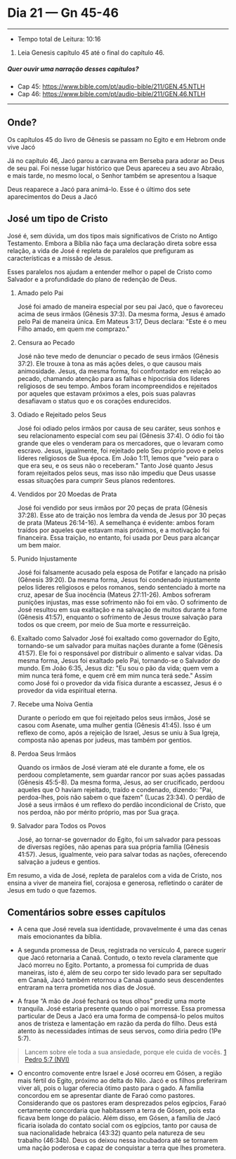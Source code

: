 # Dia 21 — Gn 45-46

--- 

- Tempo total de Leitura: 10:16

1. Leia Genesis capítulo 45 até o final do capítulo 46.

##### Quer ouvir uma narração desses capítulos?

- Cap 45: https://www.bible.com/pt/audio-bible/211/GEN.45.NTLH
- Cap 46: https://www.bible.com/pt/audio-bible/211/GEN.46.NTLH

---

## Onde?

Os capítulos 45 do livro de Gênesis se passam no Egito e em Hebrom onde vive Jacó

Já no capítulo 46, Jacó parou a caravana em Berseba para adorar ao Deus de seu pai. Foi nesse lugar histórico que Deus apareceu a seu avo Abraão, e mais tarde, no mesmo local, o Senhor também se apresentou a Isaque 

Deus reaparece a Jacó para animá-lo. Esse é o último dos sete aparecimentos do Deus a Jacó

## José um tipo de Cristo

José é, sem dúvida, um dos tipos mais significativos de Cristo no Antigo Testamento. Embora a Bíblia não faça uma declaração direta sobre essa relação, a vida de José é repleta de paralelos que prefiguram as características e a missão de Jesus. 

Esses paralelos nos ajudam a entender melhor o papel de Cristo como Salvador e a profundidade do plano de redenção de Deus. 

1. Amado pelo Pai

   José foi amado de maneira especial por seu pai Jacó, que o favoreceu acima de seus irmãos (Gênesis 37:3). Da mesma forma, Jesus é amado pelo Pai de maneira única. Em Mateus 3:17, Deus declara: "Este é o meu Filho amado, em quem me comprazo."


2. Censura ao Pecado

   José não teve medo de denunciar o pecado de seus irmãos (Gênesis 37:2). Ele trouxe à tona as más ações deles, o que causou mais animosidade. Jesus, da mesma forma, foi confrontador em relação ao pecado, chamando atenção para as falhas e hipocrisia dos líderes religiosos de seu tempo. Ambos foram incompreendidos e rejeitados por aqueles que estavam próximos a eles, pois suas palavras desafiavam o status quo e os corações endurecidos. 


3. Odiado e Rejeitado pelos Seus

   José foi odiado pelos irmãos por causa de seu caráter, seus sonhos e seu relacionamento especial com seu pai (Gênesis 37:4). O ódio foi tão grande que eles o venderam para os mercadores, que o levaram como escravo. Jesus, igualmente, foi rejeitado pelo Seu próprio povo e pelos líderes religiosos de Sua época. Em João 1:11, lemos que "veio para o que era seu, e os seus não o receberam." Tanto José quanto Jesus foram rejeitados pelos seus, mas isso não impediu que Deus usasse essas situações para cumprir Seus planos redentores. 


4. Vendidos por 20 Moedas de Prata

   José foi vendido por seus irmãos por 20 peças de prata (Gênesis 37:28). Esse ato de traição nos lembra da venda de Jesus por 30 peças de prata (Mateus 26:14-16). A semelhança é evidente: ambos foram traídos por aqueles que estavam mais próximos, e a motivação foi financeira. Essa traição, no entanto, foi usada por Deus para alcançar um bem maior.


5. Punido Injustamente

   José foi falsamente acusado pela esposa de Potifar e lançado na prisão (Gênesis 39:20). Da mesma forma, Jesus foi condenado injustamente pelos líderes religiosos e pelos romanos, sendo sentenciado à morte na cruz, apesar de Sua inocência (Mateus 27:11-26). Ambos sofreram punições injustas, mas esse sofrimento não foi em vão. O sofrimento de José resultou em sua exaltação e na salvação de muitos durante a fome (Gênesis 41:57), enquanto o sofrimento de Jesus trouxe salvação para todos os que creem, por meio de Sua morte e ressurreição.


6. Exaltado como Salvador
   José foi exaltado como governador do Egito, tornando-se um salvador para muitas nações durante a fome (Gênesis 41:57). Ele foi o responsável por distribuir o alimento e salvar vidas. Da mesma forma, Jesus foi exaltado pelo Pai, tornando-se o Salvador do mundo. Em João 6:35, Jesus diz: "Eu sou o pão da vida; quem vem a mim nunca terá fome, e quem crê em mim nunca terá sede." Assim como José foi o provedor da vida física durante a escassez, Jesus é o provedor da vida espiritual eterna.

7. Recebe uma Noiva Gentia

   Durante o período em que foi rejeitado pelos seus irmãos, José se casou com Asenate, uma mulher gentia (Gênesis 41:45). Isso é um reflexo de como, após a rejeição de Israel, Jesus se uniu à Sua Igreja, composta não apenas por judeus, mas também por gentios. 


8. Perdoa Seus Irmãos

   Quando os irmãos de José vieram até ele durante a fome, ele os perdoou completamente, sem guardar rancor por suas ações passadas (Gênesis 45:5-8). Da mesma forma, Jesus, ao ser crucificado, perdoou aqueles que O haviam rejeitado, traído e condenado, dizendo: "Pai, perdoa-lhes, pois não sabem o que fazem" (Lucas 23:34). O perdão de José a seus irmãos é um reflexo do perdão incondicional de Cristo, que nos perdoa, não por mérito próprio, mas por Sua graça.


9. Salvador para Todos os Povos

   José, ao tornar-se governador do Egito, foi um salvador para pessoas de diversas regiões, não apenas para sua própria família (Gênesis 41:57). Jesus, igualmente, veio para salvar todas as nações, oferecendo salvação a judeus e gentios. 


Em resumo, a vida de José, repleta de paralelos com a vida de Cristo, nos ensina a viver de maneira fiel, corajosa e generosa, refletindo o caráter de Jesus em tudo o que fazemos.

## Comentários sobre esses capítulos

- A cena que José revela sua identidade, provavelmente é uma das cenas mais emocionantes da bíblia.


- A segunda promessa de Deus, registrada no versículo 4, parece sugerir que Jacó retornaria a Canaã. Contudo, o texto revela claramente que Jacó morreu no Egito. Portanto, a promessa foi cumprida de duas maneiras, isto é, além de seu corpo ter sido levado para ser sepultado em Canaã, Jacó também retornou a Canaã quando seus descendentes entraram na terra prometida nos dias de Josué. 


- A frase “A mão de José fechará os teus olhos” prediz uma morte tranquila. José estaria presente quando o pai morresse. Essa promessa particular de Deus a Jacó era uma forma de compensá-lo pelos muitos anos de tristeza e lamentação em razão da perda do filho. Deus está atento às necessidades íntimas de seus servos, como diria pedro (1Pe 5:7).

> Lancem sobre ele toda a sua ansiedade, porque ele cuida de vocês. <a href="https://www.bible.com/pt/bible/129/1PE.5.NVI#:~:text=no%20devido%20tempo.-,7Lancem,-sobre%20ele%20toda" target="_blank" onclick="window.open(this.href, 'popup', 'width=600,height=400'); return false;">1 Pedro 5:7 (NVI)</a>

- O encontro comovente entre Israel e José ocorreu em Gósen, a região mais fértil do Egito, próximo ao delta do Nilo. Jacó e os filhos preferiram viver ali, pois o lugar oferecia ótimo pasto para o gado. A família concordou em se apresentar diante de Faraó como pastores. Considerando que os pastores eram desprezados pelos egípcios, Faraó certamente concordaria que habitassem a terra de Gósen, pois esta ficava bem longe do palácio. Além disso, em Gósen, a família de Jacó ficaria isolada do contato social com os egípcios, tanto por causa de sua nacionalidade hebraica (43:32) quanto pela natureza de seu trabalho (46:34b). Deus os deixou nessa incubadora até se tornarem uma nação poderosa e capaz de conquistar a terra que lhes prometera.


